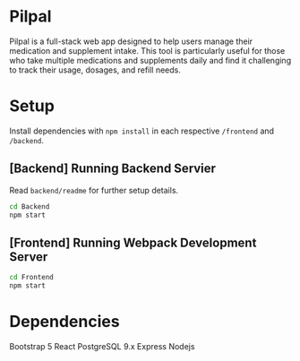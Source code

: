 # Pilpal
  Pilpal is a full-stack web app designed to help users manage their medication and supplement intake. This tool is particularly useful for those who take multiple medications and supplements daily and find it challenging to track their usage, dosages, and refill needs.

# Setup

  Install dependencies with `npm install` in each respective `/frontend` and `/backend`.


## [Backend] Running Backend Servier

  Read `backend/readme` for further setup details.

  ```sh
  cd Backend
  npm start
  ```

## [Frontend] Running Webpack Development Server

  ```sh
  cd Frontend
  npm start
  ```

# Dependencies
  Bootstrap 5
  React
  PostgreSQL 9.x
  Express
  Nodejs